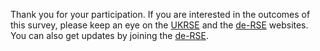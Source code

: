 Thank you for your participation. If you are interested in the outcomes of this survey, please keep an eye on the [UKRSE](http://rse.ac.uk/) and the [de-RSE](http://www.de-RSE.org) websites. You can also get updates by joining the [de-RSE](http://http://www.de-rse.org/en/join.html).


